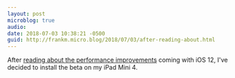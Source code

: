 ```yaml
---
layout: post
microblog: true
audio: 
date: 2018-07-03 10:38:21 -0500
guid: http://frankm.micro.blog/2018/07/03/after-reading-about.html
---
```

After [reading about the performance improvements](https://www.cnet.com/news/ios-12-beta-on-an-old-iphone-5s-what-happened-speed-test/) coming with iOS 12, I've decided to install the beta on my iPad Mini 4.
